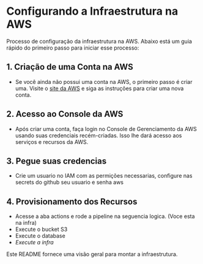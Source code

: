 # Configurando a Infraestrutura na AWS 

Processo de configuração da infraestrutura na AWS. Abaixo está um guia rápido do primeiro passo para iniciar esse processo:
 
## 1. Criação de uma Conta na AWS
- Se você ainda não possui uma conta na AWS, o primeiro passo é criar uma. Visite o [site da AWS](https://aws.amazon.com/) e siga as instruções para criar uma nova conta.

## 2. Acesso ao Console da AWS
- Após criar uma conta, faça login no Console de Gerenciamento da AWS usando suas credenciais recém-criadas. Isso lhe dará acesso aos serviços e recursos da AWS.

## 3. Pegue suas credencias 
- Crie um usuario no IAM com as permições necessarias, configure nas secrets do github seu usuario e senha aws

## 4. Provisionamento dos Recursos
- Acesse a aba actions e rode a pipeline na seguencia logica. (Voce esta na infra)
- Execute o bucket S3
- Execute o database
- *Execute a infra*


Este README fornece uma visão geral para montar a infraestrutura.